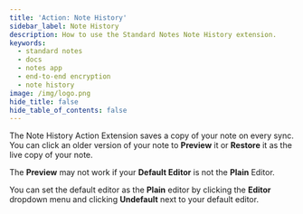 ```yaml
---
title: 'Action: Note History'
sidebar_label: Note History
description: How to use the Standard Notes Note History extension.
keywords:
  - standard notes
  - docs
  - notes app
  - end-to-end encryption
  - note history
image: /img/logo.png
hide_title: false
hide_table_of_contents: false
---
```


The Note History Action Extension saves a copy of your note on every sync. You can click an older version of your note to **Preview** it or **Restore** it as the live copy of your note.

The **Preview** may not work if your **Default Editor** is not the **Plain** Editor.

You can set the default editor as the **Plain** editor by clicking the **Editor** dropdown menu and clicking **Undefault** next to your default editor.
